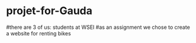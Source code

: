 # projet-for-Gauda
#there are 3 of us: students at WSEI
#as an assignment we chose to create a website for renting bikes
